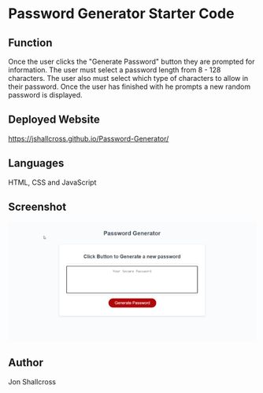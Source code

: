 # Password Generator Starter Code
## Function
Once the user clicks the "Generate Password" button they are prompted for information.
The user must select a password length from 8 - 128 characters.
The user also must select which type of characters to allow in their password.
Once the user has finished with he prompts a new random password is displayed.

## Deployed Website
https://jshallcross.github.io/Password-Generator/
## Languages
HTML, CSS and JavaScript

## Screenshot
![SCreenshot of application](./assets/images/screenshot.png)

## Author
Jon Shallcross